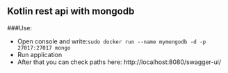 ## Kotlin rest api with mongodb

###Use:
- Open console and write:`sudo docker run --name mymongodb -d -p 27017:27017 mongo`
- Run application
- After that you can check paths here: http://localhost:8080/swagger-ui/

